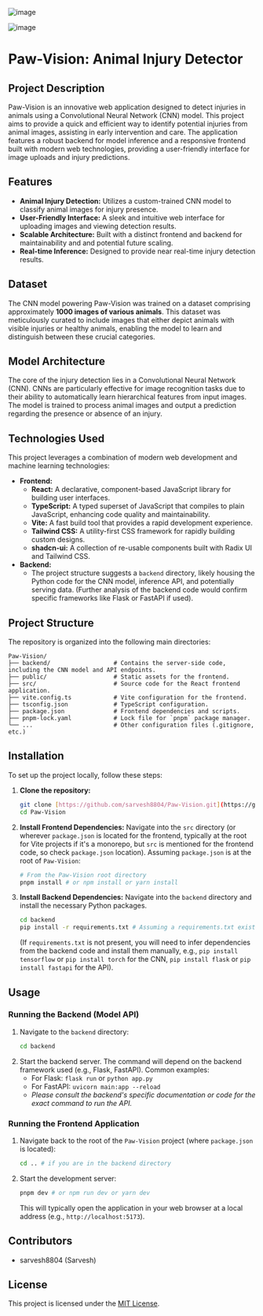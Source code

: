![image](https://github.com/user-attachments/assets/42f2f0a7-7ec4-4ebc-b5da-f2558338bd96)

![image](https://github.com/user-attachments/assets/12f5f2df-84bb-47c1-b889-1e19a13e7dc8)

# Paw-Vision: Animal Injury Detector

## Project Description

Paw-Vision is an innovative web application designed to detect injuries in animals using a Convolutional Neural Network (CNN) model. This project aims to provide a quick and efficient way to identify potential injuries from animal images, assisting in early intervention and care. The application features a robust backend for model inference and a responsive frontend built with modern web technologies, providing a user-friendly interface for image uploads and injury predictions.

## Features

* **Animal Injury Detection:** Utilizes a custom-trained CNN model to classify animal images for injury presence.
* **User-Friendly Interface:** A sleek and intuitive web interface for uploading images and viewing detection results.
* **Scalable Architecture:** Built with a distinct frontend and backend for maintainability and and potential future scaling.
* **Real-time Inference:** Designed to provide near real-time injury detection results.

## Dataset

The CNN model powering Paw-Vision was trained on a dataset comprising approximately **1000 images of various animals**. This dataset was meticulously curated to include images that either depict animals with visible injuries or healthy animals, enabling the model to learn and distinguish between these crucial categories.

## Model Architecture

The core of the injury detection lies in a Convolutional Neural Network (CNN). CNNs are particularly effective for image recognition tasks due to their ability to automatically learn hierarchical features from input images. The model is trained to process animal images and output a prediction regarding the presence or absence of an injury.

## Technologies Used

This project leverages a combination of modern web development and machine learning technologies:

* **Frontend:**
  * **React:** A declarative, component-based JavaScript library for building user interfaces.
  * **TypeScript:** A typed superset of JavaScript that compiles to plain JavaScript, enhancing code quality and maintainability.
  * **Vite:** A fast build tool that provides a rapid development experience.
  * **Tailwind CSS:** A utility-first CSS framework for rapidly building custom designs.
  * **shadcn-ui:** A collection of re-usable components built with Radix UI and Tailwind CSS.
* **Backend:**
  * The project structure suggests a `backend` directory, likely housing the Python code for the CNN model, inference API, and potentially serving data. (Further analysis of the backend code would confirm specific frameworks like Flask or FastAPI if used).

## Project Structure

The repository is organized into the following main directories:

```
Paw-Vision/
├── backend/                  # Contains the server-side code, including the CNN model and API endpoints.
├── public/                   # Static assets for the frontend.
├── src/                      # Source code for the React frontend application.
├── vite.config.ts            # Vite configuration for the frontend.
├── tsconfig.json             # TypeScript configuration.
├── package.json              # Frontend dependencies and scripts.
├── pnpm-lock.yaml            # Lock file for `pnpm` package manager.
└── ...                       # Other configuration files (.gitignore, etc.)
```

## Installation

To set up the project locally, follow these steps:

1.  **Clone the repository:**
    ```bash
    git clone [https://github.com/sarvesh8804/Paw-Vision.git](https://github.com/sarvesh8804/Paw-Vision.git)
    cd Paw-Vision
    ```

2.  **Install Frontend Dependencies:**
    Navigate into the `src` directory (or wherever `package.json` is located for the frontend, typically at the root for Vite projects if it's a monorepo, but `src` is mentioned for the frontend code, so check `package.json` location). Assuming `package.json` is at the root of `Paw-Vision`:
    ```bash
    # From the Paw-Vision root directory
    pnpm install # or npm install or yarn install
    ```

3.  **Install Backend Dependencies:**
    Navigate into the `backend` directory and install the necessary Python packages.
    ```bash
    cd backend
    pip install -r requirements.txt # Assuming a requirements.txt exists
    ```
    (If `requirements.txt` is not present, you will need to infer dependencies from the backend code and install them manually, e.g., `pip install tensorflow` or `pip install torch` for the CNN, `pip install flask` or `pip install fastapi` for the API).

## Usage

### Running the Backend (Model API)

1.  Navigate to the `backend` directory:
    ```bash
    cd backend
    ```
2.  Start the backend server. The command will depend on the backend framework used (e.g., Flask, FastAPI). Common examples:
    * For Flask: `flask run` or `python app.py`
    * For FastAPI: `uvicorn main:app --reload`
    * *Please consult the backend's specific documentation or code for the exact command to run the API.*

### Running the Frontend Application

1.  Navigate back to the root of the `Paw-Vision` project (where `package.json` is located):
    ```bash
    cd .. # if you are in the backend directory
    ```
2.  Start the development server:
    ```bash
    pnpm dev # or npm run dev or yarn dev
    ```
    This will typically open the application in your web browser at a local address (e.g., `http://localhost:5173`).

## Contributors

* sarvesh8804 (Sarvesh)

## License

This project is licensed under the [MIT License](https://opensource.org/licenses/MIT).
